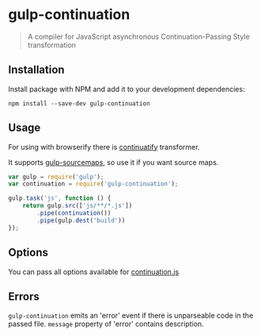# gulp-continuation

> A compiler for JavaScript asynchronous Continuation-Passing Style transformation

## Installation

Install package with NPM and add it to your development dependencies:

`npm install --save-dev gulp-continuation`

## Usage

For using with browserify there is [continuatify](https://github.com/alhimik45/continuatify) transformer.

It supports [gulp-sourcemaps](https://github.com/floridoo/gulp-sourcemaps), so use it if you want source maps.

```javascript
var gulp = require('gulp');
var continuation = require('gulp-continuation');

gulp.task('js', function () {
    return gulp.src(['js/**/*.js'])
        .pipe(continuation())
        .pipe(gulp.dest('build'))
});
```


## Options

You can pass all options available for [continuation.js](https://github.com/BYVoid/continuation/)

## Errors

`gulp-continuation` emits an 'error' event if there is unparseable code in the passed file. `message` property of 'error' contains description.

